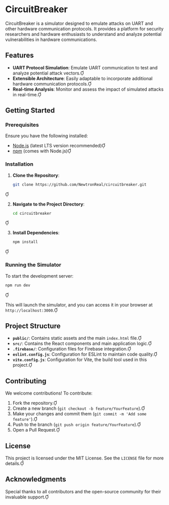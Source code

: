 # CircuitBreaker

CircuitBreaker is a simulator designed to emulate attacks on UART and other hardware communication protocols. It provides a platform for security researchers and hardware enthusiasts to understand and analyze potential vulnerabilities in hardware communications.

## Features

- **UART Protocol Simulation**: Emulate UART communication to test and analyze potential attack vectors.
- **Extensible Architecture**: Easily adaptable to incorporate additional hardware communication protocols.
- **Real-time Analysis**: Monitor and assess the impact of simulated attacks in real-time.

## Getting Started

### Prerequisites

Ensure you have the following installed:

- [Node.js](https://nodejs.org/) (latest LTS version recommended)
- [npm](https://www.npmjs.com/) (comes with Node.js)

### Installation

1. **Clone the Repository**:

   ```bash
   git clone https://github.com/NewtronReal/circuitbreaker.git
   ```


2. **Navigate to the Project Directory**:

   ```bash
   cd circuitbreaker
   ```


3. **Install Dependencies**:

   ```bash
   npm install
   ```


### Running the Simulator

To start the development server:


```bash
npm run dev
```


This will launch the simulator, and you can access it in your browser at `http://localhost:3000`.

## Project Structure

- **`public/`**: Contains static assets and the main `index.html` file.
- **`src/`**: Contains the React components and main application logic.
- **`.firebase/`**: Configuration files for Firebase integration.
- **`eslint.config.js`**: Configuration for ESLint to maintain code quality.
- **`vite.config.js`**: Configuration for Vite, the build tool used in this project.

## Contributing

We welcome contributions! To contribute:

1. Fork the repository.
2. Create a new branch (`git checkout -b feature/YourFeature`).
3. Make your changes and commit them (`git commit -m 'Add some feature'`).
4. Push to the branch (`git push origin feature/YourFeature`).
5. Open a Pull Request.

## License

This project is licensed under the MIT License. See the `LICENSE` file for more details.

## Acknowledgments

Special thanks to all contributors and the open-source community for their invaluable support. 
